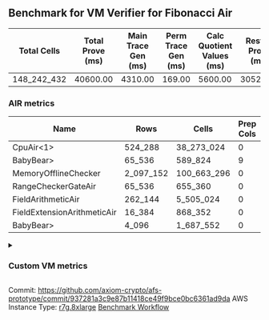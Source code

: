 ## Benchmark for VM Verifier for Fibonacci Air
| Total Cells | Total Prove (ms) | Main Trace Gen (ms) | Perm Trace Gen (ms) | Calc Quotient Values (ms) | Rest of Prove (ms) |
|-----------------------------|-----------------------|--------------------------|--------------------------|-----------------|----------------|
| 148_242_432 | 40600.00 | 4310.00 | 169.00 | 5600.00 | 30521.00 |

### AIR metrics
| Name | Rows | Cells | Prep Cols | Main Cols | Perm Cols |
|------|------|-------|-----------|-----------|-----------|
| CpuAir<1>            | 524_288    | 38_273_024  | 0     | [61] | [12] |
| BabyBear>            | 65_536     | 589_824     | 9     | [1] | [8] |
| MemoryOfflineChecker | 2_097_152  | 100_663_296 | 0     | [36] | [12] |
| RangeCheckerGateAir  | 65_536     | 655_360     | 0     | [2] | [8] |
| FieldArithmeticAir   | 262_144    | 5_505_024   | 0     | [13] | [8] |
| FieldExtensionArithmeticAir | 16_384     | 868_352     | 0     | [37] | [16] |
| BabyBear>            | 4_096      | 1_687_552   | 0     | [380] | [32] |
<details>
<summary>

### Custom VM metrics

</summary>

| Name | Value |
|------|-------|
| cpu_cycles           | 488258     |
| cpu_timestamp        | 0          |
| field_arithmetic_ops | 156881     |
| field_extension_ops  | 8831       |
| is_less_than_ops     | 0          |
| memory_chip_accesses | 1302577    |
| poseidon2_chip_rows  | 3309       |
| range_checker_count  | 65536      |

#### Opcode metrics
| Name | Frequency | Trace Cells Contributed |
|------|-------|-----|
| FADD                 | 126928     | 24065252   |
| BNE                  | 75347      | 10261730   |
| STOREW               | 74004      | 10824576   |
| LOADW                | 49216      | 8024896    |
| LOADW2               | 38007      | 8133498    |
| SHINTW               | 33232      | 4718944    |
| STOREW2              | 21346      | 4568044    |
| FMUL                 | 20483      | 3915505    |
| JAL                  | 11941      | 1265746    |
| FSUB                 | 9467       | 1880173    |
| HINT_INPUT           | 4769       | 333830     |
| BBE4MUL              | 4676       | 2520364    |
| CT_END               | 3921       | 274470     |
| CT_START             | 3921       | 274470     |
| BEQ                  | 3429       | 464634     |
| COMP_POS2            | 2678       | 3808116    |
| FE4ADD               | 1678       | 904442     |
| BBE4INV              | 1239       | 489405     |
| FE4SUB               | 1238       | 667282     |
| PERM_POS2            | 631        | 1056294    |
| HINT_BITS            | 104        | 7280       |
| FDIV                 | 3          | 645        |
| TERMINATE            | 1          | 70         |

### DSL counts
How many opcodes each DSL instruction generates:
| Name | Count |
|------|-------|
| For                  | 117162     |
| StoreHintWord        | 58471      |
| Alloc                | 39094      |
| StoreE               | 37932      |
| AddVI                | 34417      |
| LoadV                | 30112      |
| LoadE                | 19400      |
| LoadF                | 17279      |
| StoreV               | 13846      |
| ImmV                 | 13640      |
| IfEqI                | 13597      |
| StoreF               | 10959      |
| ImmF                 | 7034       |
| SubEF                | 6612       |
| AddEI                | 5420       |
| AssertEqF            | 5048       |
| HintInputVec         | 4769       |
| CycleTrackerEnd      | 3921       |
| CycleTrackerStart    | 3921       |
| SubVI                | 3900       |
| AssertEqV            | 3640       |
| SubV                 | 3502       |
| MulE                 | 3404       |
| MulVI                | 3300       |
| MulV                 | 3224       |
| IfNe                 | 2817       |
| Poseidon2CompressBabyBear | 2678       |
| DivE                 | 2476       |
| AddV                 | 2274       |
| AddFI                | 2073       |
| MulF                 | 2038       |
| AddE                 | 1678       |
| ImmE                 | 1656       |
| MulEF                | 1656       |
| SubE                 | 1238       |
| SubVIN               | 824        |
| IfEq                 | 743        |
| Poseidon2PermuteBabyBear | 631        |
| IfNeI                | 619        |
| AddEFFI              | 524        |
| AssertEqE            | 416        |
| MulEI                | 165        |
| HintBitsF            | 104        |
| AssertEqVI           | 16         |
| SubEI                | 8          |
| DivEIN               | 6          |
| DivFIN               | 6          |
| AssertEqEI           | 4          |
| Halt                 | 1          |
| MulFI                | 1          |
</details>

Commit: https://github.com/axiom-crypto/afs-prototype/commit/937281a3c9e87b11418ce49f9bce0bc6361ad9da
AWS Instance Type: [r7g.8xlarge](https://instances.vantage.sh/aws/ec2/r7g.8xlarge)
[Benchmark Workflow](https://github.com/axiom-crypto/afs-prototype/actions/runs/10407076893)
